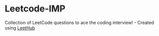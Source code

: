 # Leetcode-IMP
Collection of LeetCode questions to ace the coding interview! - Created using [LeetHub](https://github.com/QasimWani/LeetHub)
